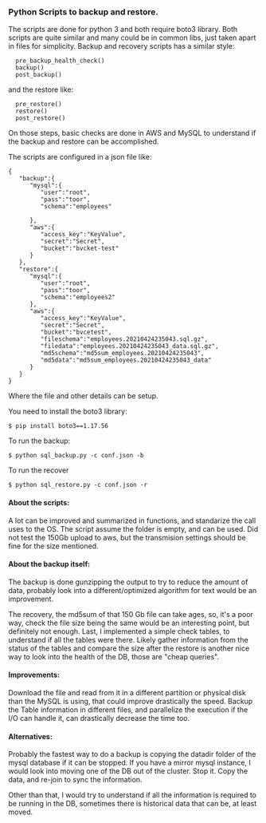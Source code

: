 ### Python Scripts to backup and restore. 

The scripts are done for python 3 and both require boto3 library.
Both scripts are quite similar and many could be in common libs, just taken apart in files for simplicity.
Backup and recovery scripts has a similar style:

```
  pre_backup_health_check()
  backup()
  post_backup()
```

and the restore like:

```
  pre_restore()
  restore()
  post_restore()
```


On those steps, basic checks are done in AWS and MySQL to understand if the backup and restore can be accomplished.

The scripts are configured in a json file like:

```
{
   "backup":{
      "mysql":{
         "user":"root",
         "pass":"toor",
         "schema":"employees"

      },
      "aws":{
         "access_key":"KeyValue",
         "secret":"Secret",
         "bucket":"bvcket-test"
      }
   },
   "restore":{
      "mysql":{
         "user":"root",
         "pass":"toor",
         "schema":"employees2"
      },
      "aws":{
         "access_key":"KeyValue",
         "secret":"Secret",
         "bucket":"bvcetest",
         "fileschema":"employees.20210424235043.sql.gz",
         "filedata":"employees.20210424235043_data.sql.gz",
         "md5schema":"md5sum_employees.20210424235043",
         "md5data":"md5sum_employees.20210424235043_data"
      }
   }
}
```

Where the file and other details can be setup.

You need to install the boto3 library:

```
$ pip install boto3==1.17.56
```

To run the backup:
```
$ python sql_backup.py -c conf.json -b
```

To run the recover 
```
$ python sql_restore.py -c conf.json -r
```

#### About the scripts:
A lot can be improved and summarized in functions, and standarize the call uses to the OS. The script assume the folder is empty, and can be used. 
Did not test the 150Gb upload to aws, but the transmision settings should be fine for the size mentioned.

#### About the backup itself:
The backup is done gunzipping the output to try to reduce the amount of data, probably look into a different/optimized algorithm for text would be an improvement.

The recovery, the md5sum of that 150 Gb file can take ages, so, it's a poor way, check the file size being the same would be an interesting point, but definitely not enough.
Last, I implemented a simple check tables, to understand if all the tables were there. Likely gather information from the status of the tables and compare the size after the restore is another nice way to look into the health of the DB, those are "cheap queries".


#### Improvements:
Download the file and read from it in a different partition or physical disk than the MySQL is using, that could improve drastically the speed.
Backup the Table information in different files, and parallelize the execution if the I/O can handle it, can drastically decrease the time too.

#### Alternatives:
Probably the fastest way to do a backup is copying the datadir folder of the mysql database if it can be stopped. If you have a mirror mysql instance, I would look into moving one of the DB out of the cluster. Stop it. Copy the data, and re-join to sync the information.

Other than that, I would try to understand if all the information is required to be running in the DB, sometimes there is historical data that can be, at least moved.


